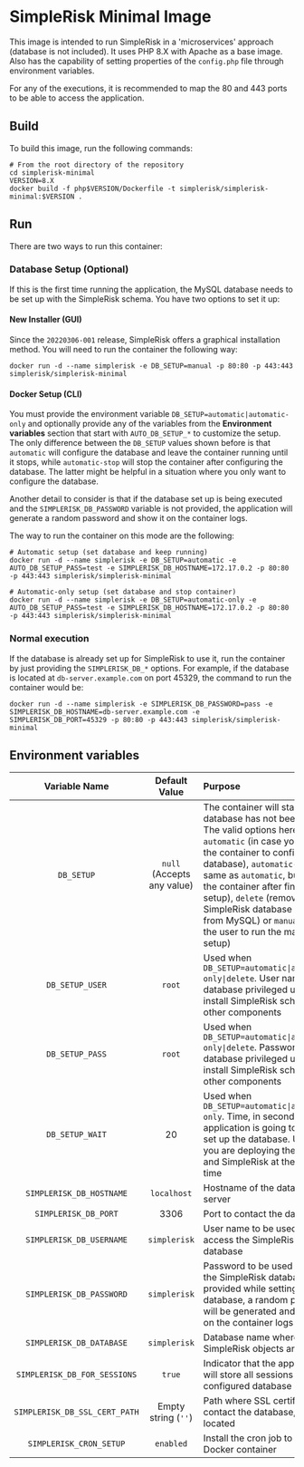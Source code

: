 # SimpleRisk Minimal Image

This image is intended to run SimpleRisk in a 'microservices' approach (database is not included). It uses PHP 8.X with Apache as a base image. Also has the capability of setting properties of the `config.php` file through environment variables.

For any of the executions, it is recommended to map the 80 and 443 ports to be able to access the application.

## Build

To build this image, run the following commands:

```
# From the root directory of the repository
cd simplerisk-minimal
VERSION=8.X
docker build -f php$VERSION/Dockerfile -t simplerisk/simplerisk-minimal:$VERSION .
```

## Run 

There are two ways to run this container:

### Database Setup (Optional)

If this is the first time running the application, the MySQL database needs to be set up with the SimpleRisk schema. You have two options to set it up:

#### New Installer (GUI)

Since the `20220306-001` release, SimpleRisk offers a graphical installation method. You will need to run the container the following way:
```
docker run -d --name simplerisk -e DB_SETUP=manual -p 80:80 -p 443:443 simplerisk/simplerisk-minimal
```

#### Docker Setup (CLI)

You must provide the environment variable `DB_SETUP=automatic|automatic-only` and optionally provide any of the variables from the **Environment variables** section that start with `AUTO_DB_SETUP_*` to customize the setup. The only difference between the `DB_SETUP` values shown before is that `automatic` will configure the database and leave the container running until it stops, while `automatic-stop` will stop the container after configuring the database. The latter might be helpful in a situation where you only want to configure the database.

Another detail to consider is that if the database set up is being executed and the `SIMPLERISK_DB_PASSWORD` variable is not provided, the application will generate a random password and show it on the container logs.

The way to run the container on this mode are the following:
```
# Automatic setup (set database and keep running)
docker run -d --name simplerisk -e DB_SETUP=automatic -e AUTO_DB_SETUP_PASS=test -e SIMPLERISK_DB_HOSTNAME=172.17.0.2 -p 80:80 -p 443:443 simplerisk/simplerisk-minimal

# Automatic-only setup (set database and stop container)
docker run -d --name simplerisk -e DB_SETUP=automatic-only -e AUTO_DB_SETUP_PASS=test -e SIMPLERISK_DB_HOSTNAME=172.17.0.2 -p 80:80 -p 443:443 simplerisk/simplerisk-minimal
```

### Normal execution

If the database is already set up for SimpleRisk to use it, run the container by just providing the `SIMPLERISK_DB_*` options. For example, if the database is located at `db-server.example.com` on port 45329, the command to run the container would be:
```
docker run -d --name simplerisk -e SIMPLERISK_DB_PASSWORD=pass -e SIMPLERISK_DB_HOSTNAME=db-server.example.com -e SIMPLERISK_DB_PORT=45329 -p 80:80 -p 443:443 simplerisk/simplerisk-minimal
```

## Environment variables

| Variable Name | Default Value | Purpose |
|:-------------:|:-------------:|:--------|
| `DB_SETUP` | `null` (Accepts any value) | The container will start as if the database has not been set up. The valid options here are `automatic` (in case you want the container to configure the database), `automatic-only` (the same as `automatic`, but stops the container after finishing the setup), `delete` (removes the SimpleRisk database and user from MySQL) or `manual` (allows the user to run the manual setup) |
| `DB_SETUP_USER` | `root` | Used when `DB_SETUP=automatic\|automatic-only\|delete`. User name of database privileged user to install SimpleRisk schema and other components |
| `DB_SETUP_PASS` | `root` | Used when `DB_SETUP=automatic\|automatic-only\|delete`. Password for database privileged user to install SimpleRisk schema and other components |
| `DB_SETUP_WAIT` | 20 | Used when `DB_SETUP=automatic\|automatic-only`. Time, in seconds, the application is going to wait to set up the database. Useful if you are deploying the database and SimpleRisk at the same time |
| `SIMPLERISK_DB_HOSTNAME` | `localhost` | Hostname of the database server |
| `SIMPLERISK_DB_PORT` | 3306 | Port to contact the database |
| `SIMPLERISK_DB_USERNAME` |`simplerisk` | User name to be used to access the SimpleRisk database |
| `SIMPLERISK_DB_PASSWORD` | `simplerisk` | Password to be used to access the SimpleRisk database. If not provided while setting up the database, a random password will be generated and shown on the container logs |
| `SIMPLERISK_DB_DATABASE` | `simplerisk` | Database name where all SimpleRisk objects are stored |
| `SIMPLERISK_DB_FOR_SESSIONS` | `true` | Indicator that the application will store all sessions on the configured database |
| `SIMPLERISK_DB_SSL_CERT_PATH` | Empty string (`''`) | Path where SSL certificates, to contact the database, are located |
| `SIMPLERISK_CRON_SETUP` | `enabled` | Install the cron job to run in this Docker container |
